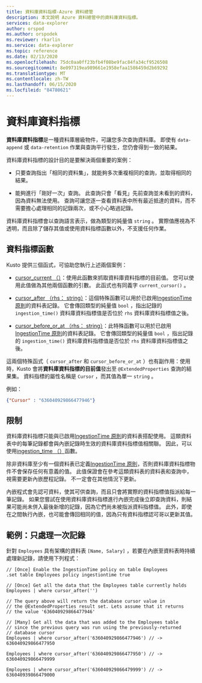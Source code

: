 ```yaml
---
title: 資料庫資料指標-Azure 資料總管
description: 本文說明 Azure 資料總管中的資料庫資料指標。
services: data-explorer
author: orspod
ms.author: orspodek
ms.reviewer: rkarlin
ms.service: data-explorer
ms.topic: reference
ms.date: 02/13/2020
ms.openlocfilehash: 75dc0aa0ff23bfb4f08be9fac84fa34cf9526508
ms.sourcegitcommit: 8e097319ea989661e1958efaa1586459d2b69292
ms.translationtype: MT
ms.contentlocale: zh-TW
ms.lasthandoff: 06/15/2020
ms.locfileid: "84780621"
---
```

# <a name="database-cursors"></a>資料庫資料指標

**資料庫資料指標**是一種資料庫層級物件，可讓您多次查詢資料庫。 即使有 `data-append` 或 `data-retention` 作業與查詢平行發生，您仍會得到一致的結果。

資料庫資料指標的設計目的是要解決兩個重要的案例：

* 只要查詢指出「相同的資料集」，就能夠多次重複相同的查詢，並取得相同的結果。

* 能夠進行「剛好一次」查詢。 此查詢只會「看見」先前查詢並未看到的資料，因為資料無法使用。
   查詢可讓您逐一查看資料表中所有最近抵達的資料，而不需要擔心處理相同的記錄兩次，或不小心略過記錄。

資料庫資料指標會以查詢語言表示，做為類型的純量值 `string` 。 實際值應視為不透明，而且除了儲存其值或使用資料指標函數以外，不支援任何作業。

## <a name="cursor-functions"></a>資料指標函數

Kusto 提供三個函式，可協助您執行上述兩個案例：

* [cursor_current （）](../query/cursorcurrent.md)：使用此函數來抓取資料庫資料指標的目前值。
   您可以使用此值做為其他兩個函數的引數。
   此函式也有同義字 `current_cursor()` 。

* [cursor_after （rhs： string）](../query/cursorafterfunction.md)：這個特殊函數可以用於已啟用[IngestionTime 原則](ingestiontime-policy.md)的資料表記錄。 它會傳回類型的純量值 `bool` ，指出記錄的 `ingestion_time()` 資料庫資料指標值是否位於 `rhs` 資料庫資料指標值之後。

* [cursor_before_or_at （rhs： string）](../query/cursorbeforeoratfunction.md)：此特殊函數可以用於已啟用[IngestionTime 原則](ingestiontime-policy.md)的資料表記錄。 它會傳回類型的純量值 `bool` ，指出記錄的 `ingestion_time()` 資料庫資料指標值是否位於 `rhs` 資料庫資料指標值之後。

這兩個特殊函式（ `cursor_after` 和 `cursor_before_or_at` ）也有副作用：使用時，Kusto 會將**資料庫資料指標的目前值**發出至 `@ExtendedProperties` 查詢的結果集。 資料指標的屬性名稱是 `Cursor` ，而其值為單一 `string` 。 

例如：

```json
{"Cursor" : "636040929866477946"}
```

## <a name="restrictions"></a>限制

資料庫資料指標只能與已啟用[IngestionTime 原則](ingestiontime-policy.md)的資料表搭配使用。 這類資料表中的每筆記錄都會與內嵌記錄時生效的資料庫資料指標值相關聯。
因此，可以使用[ingestion_time （）](../query/ingestiontimefunction.md)函數。

除非資料庫至少有一個資料表已定義[IngestionTime 原則](ingestiontime-policy.md)，否則資料庫資料指標物件不會保存任何有意義的值。
此值保證會在參考這類資料表的資料表和查詢中，視需要更新內嵌歷程記錄。 不一定會在其他情況下更新。

內嵌程式會先認可資料，使其可供查詢，而且只會將實際的資料指標值指派給每一筆記錄。 如果您嘗試在使用資料庫資料指標進行內嵌完成後立即查詢資料，則結果可能尚未併入最後新增的記錄，因為它們尚未被指派資料指標值。 此外，即使在之間執行內嵌，也可能會傳回相同的值，因為只有資料指標認可哥以更新其值。

## <a name="example-processing-records-exactly-once"></a>範例：只處理一次記錄

針對 `Employees` 具有架構的資料表 `[Name, Salary]` ，若要在內嵌至資料表時持續處理新記錄，請使用下列程式：

```kusto
// [Once] Enable the IngestionTime policy on table Employees
.set table Employees policy ingestiontime true

// [Once] Get all the data that the Employees table currently holds 
Employees | where cursor_after('')

// The query above will return the database cursor value in
// the @ExtendedProperties result set. Lets assume that it returns
// the value '636040929866477946'

// [Many] Get all the data that was added to the Employees table
// since the previous query was run using the previously-returned
// database cursor 
Employees | where cursor_after('636040929866477946') // -> 636040929866477950

Employees | where cursor_after('636040929866477950') // -> 636040929866479999

Employees | where cursor_after('636040929866479999') // -> 636040939866479000
```
